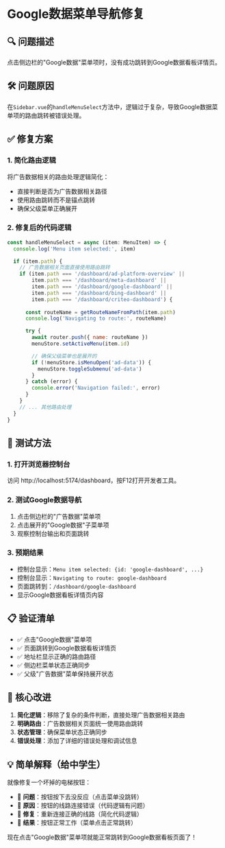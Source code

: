 # Google数据菜单导航修复

## 🔍 问题描述
点击侧边栏的"Google数据"菜单项时，没有成功跳转到Google数据看板详情页。

## 🛠️ 问题原因
在`Sidebar.vue`的`handleMenuSelect`方法中，逻辑过于复杂，导致Google数据菜单项的路由跳转被错误处理。

## ✅ 修复方案

### 1. 简化路由逻辑
将广告数据相关的路由处理逻辑简化：
- 直接判断是否为广告数据相关路径
- 使用路由跳转而不是锚点跳转
- 确保父级菜单正确展开

### 2. 修复后的代码逻辑
```javascript
const handleMenuSelect = async (item: MenuItem) => {
  console.log('Menu item selected:', item)

  if (item.path) {
    // 广告数据相关页面直接使用路由跳转
    if (item.path === '/dashboard/ad-platform-overview' || 
        item.path === '/dashboard/meta-dashboard' || 
        item.path === '/dashboard/google-dashboard' ||
        item.path === '/dashboard/bing-dashboard' || 
        item.path === '/dashboard/criteo-dashboard') {
      
      const routeName = getRouteNameFromPath(item.path)
      console.log('Navigating to route:', routeName)

      try {
        await router.push({ name: routeName })
        menuStore.setActiveMenu(item.id)

        // 确保父级菜单也是展开的
        if (!menuStore.isMenuOpen('ad-data')) {
          menuStore.toggleSubmenu('ad-data')
        }
      } catch (error) {
        console.error('Navigation failed:', error)
      }
    }
    // ... 其他路由处理
  }
}
```

## 🧪 测试方法

### 1. 打开浏览器控制台
访问 http://localhost:5174/dashboard，按F12打开开发者工具。

### 2. 测试Google数据导航
1. 点击侧边栏的"广告数据"菜单项
2. 点击展开的"Google数据"子菜单项
3. 观察控制台输出和页面跳转

### 3. 预期结果
- 控制台显示：`Menu item selected: {id: 'google-dashboard', ...}`
- 控制台显示：`Navigating to route: google-dashboard`
- 页面跳转到：`/dashboard/google-dashboard`
- 显示Google数据看板详情页内容

## 📋 验证清单

- ✅ 点击"Google数据"菜单项
- ✅ 页面跳转到Google数据看板详情页
- ✅ 地址栏显示正确的路由路径
- ✅ 侧边栏菜单状态正确同步
- ✅ 父级"广告数据"菜单保持展开状态

## 🎯 核心改进

1. **简化逻辑**：移除了复杂的条件判断，直接处理广告数据相关路由
2. **明确路由**：广告数据相关页面统一使用路由跳转
3. **状态管理**：确保菜单状态正确同步
4. **错误处理**：添加了详细的错误处理和调试信息

## 💡 简单解释（给中学生）

就像修复一个坏掉的电梯按钮：
- 🔧 **问题**：按钮按下去没反应（点击菜单没跳转）
- 🔧 **原因**：按钮的线路连接错误（代码逻辑有问题）
- 🔧 **修复**：重新连接正确的线路（简化代码逻辑）
- 🔧 **结果**：按钮正常工作（菜单点击正常跳转）

现在点击"Google数据"菜单项就能正常跳转到Google数据看板页面了！ 